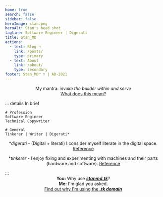 ```yaml
---
home: true
search: false
sidebar: false
heroImage: stan.png
heroAlt: Stan's head shot
tagline: Software Engineer | Digerati
title: Stan_MD
actions:
  - text: Blog →
    link: /posts/
    type: primary
  - text: About
    link: /about/
    type: secondary
footer: Stan_MD™ ה | AD-2021
---
```


<div align="center">
My mantra: <i>invoke the builder within and serve</i>
<br>
<a href="/about#">What does this mean?</a>
</div>

::: details In brief

<CodeGroupItem active>

```md:no-line-numbers
# Profession
Software Engineer
Technical Copywriter

# General
Tinkerer | Writer | Digerati*
```

</CodeGroupItem>

<div align="center">
  *<i>digerati</i> - (Digital + literati) I consider myself literate in the digital space.
  <a href="https://en.wikipedia.org/wiki/Digerati#:~:text=The%20digerati%20(or%20digirati)%20are,glitterati%20(glitter%20and%20literati).">Reference</a>

  *<i>tinkerer</i> - I enjoy fixing and experimenting with machines and their parts (hardware and software).
  <a href="https://www.vocabulary.com/dictionary/tinkerer">Reference</a>
</div>
:::

<div align="center">
  <b>You:</b> Why use <b><i><u>stanmd.tk</u></i></b>?
  <br>
  <b>Me:</b> I'm glad you asked.
  <br>
  <a href="">Find out why I'm using the <b><i><u>.tk domain</u></i></b></a>
</div>

<br>
<br>
<br>

